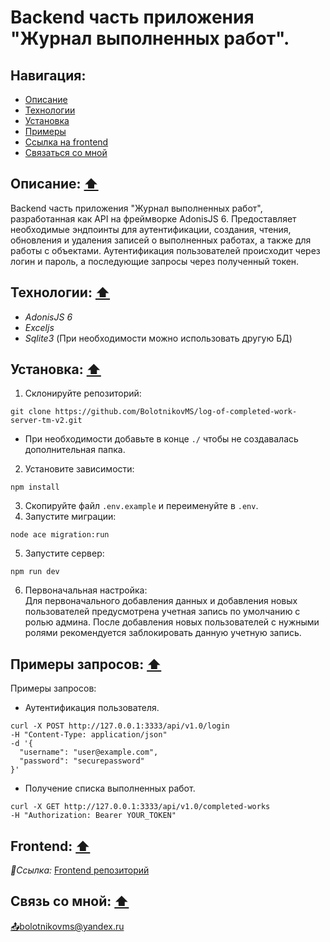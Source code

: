 # Backend часть приложения "Журнал выполненных работ".

## <a name="nav"></a>Навигация:

- [Описание](#description)
- [Технологии](#technologies)
- [Установка](#installation)
- [Примеры](#example)
- [Ссылка на frontend](#frontend-link)
- [Связаться со мной](#contact-me)

## <a name="description"></a>Описание: [⬆️](#nav)

Backend часть приложения "Журнал выполненных работ", разработанная как API на фреймворке AdonisJS 6. Предоставляет необходимые эндпоинты для аутентификации, создания, чтения, обновления и удаления записей о выполненных работах, а также для работы с объектами. Аутентификация пользователей происходит через логин и пароль, а последующие запросы через полученный токен.

## <a name="technologies"></a>Технологии: [⬆️](#nav)

- *AdonisJS 6*
- *Exceljs*
- *Sqlite3* (При необходимости можно использовать другую БД)

## <a name="installation"></a>Установка: [⬆️](#nav)

1. Склонируйте репозиторий:
```
git clone https://github.com/BolotnikovMS/log-of-completed-work-server-tm-v2.git
```
- При необходимости добавьте в конце `./` чтобы не создавалась дополнительная папка.

2. Установите зависимости:
```
npm install
```
3. Скопируйте файл `.env.example` и переименуйте в `.env`.
4. Запустите миграции:
```
node ace migration:run
```
5. Запустите сервер:
```
npm run dev
```
6. Первоначальная настройка: <br>
Для первоначального добавления данных и добавления новых пользователей предусмотрена учетная запись по умолчанию с ролью админа. После добавления новых пользователей с нужными ролями рекомендуется заблокировать данную учетную запись.

## <a name="example"></a>Примеры запросов: [⬆️](#nav)

Примеры запросов:
- Аутентификация пользователя.
```
curl -X POST http://127.0.0.1:3333/api/v1.0/login
-H "Content-Type: application/json"
-d '{
  "username": "user@example.com",
  "password": "securepassword"
}'
```
- Получение списка выполненных работ.
```
curl -X GET http://127.0.0.1:3333/api/v1.0/completed-works
-H "Authorization: Bearer YOUR_TOKEN"
```

## <a name="frontend-link"></a>Frontend: [⬆️](#nav)

*🔗Ссылка:* [Frontend репозиторий](https://github.com/BolotnikovMS/log-of-completed-work-client-tm.git)

## <a name="contact-me"></a>Связь со мной: [⬆️](#nav)

[📤bolotnikovms@yandex.ru](mailto:bolotnikovms@yandex.ru)
